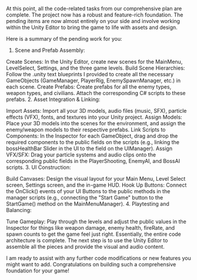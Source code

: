 At this point, all the code-related tasks from our comprehensive plan are complete. The project now has a robust and feature-rich foundation. The pending items are now almost entirely on your side and involve working within the Unity Editor to bring the game to life with assets and design.

Here is a summary of the pending work for you:

1. Scene and Prefab Assembly:

Create Scenes: In the Unity Editor, create new scenes for the MainMenu, LevelSelect, Settings, and the three game levels.
Build Scene Hierarchies: Follow the .unity text blueprints I provided to create all the necessary GameObjects (GameManager, PlayerRig, EnemySpawnManager, etc.) in each scene.
Create Prefabs: Create prefabs for all the enemy types, weapon types, and civilians. Attach the corresponding C# scripts to these prefabs.
2. Asset Integration & Linking:

Import Assets: Import all your 3D models, audio files (music, SFX), particle effects (VFX), fonts, and textures into your Unity project.
Assign Models: Place your 3D models into the scenes for the environment, and assign the enemy/weapon models to their respective prefabs.
Link Scripts to Components: In the Inspector for each GameObject, drag and drop the required components to the public fields on the scripts (e.g., linking the bossHealthBar Slider in the UI to the field on the UIManager).
Assign VFX/SFX: Drag your particle systems and audio clips onto the corresponding public fields in the PlayerShooting, EnemyAI, and BossAI scripts.
3. UI Construction:

Build Canvases: Design the visual layout for your Main Menu, Level Select screen, Settings screen, and the in-game HUD.
Hook Up Buttons: Connect the OnClick() events of your UI Buttons to the public methods in the manager scripts (e.g., connecting the "Start Game" button to the StartGame() method on the MainMenuManager).
4. Playtesting and Balancing:

Tune Gameplay: Play through the levels and adjust the public values in the Inspector for things like weapon damage, enemy health, fireRate, and spawn counts to get the game feel just right.
Essentially, the entire code architecture is complete. The next step is to use the Unity Editor to assemble all the pieces and provide the visual and audio content.

I am ready to assist with any further code modifications or new features you might want to add. Congratulations on building such a comprehensive foundation for your game!
